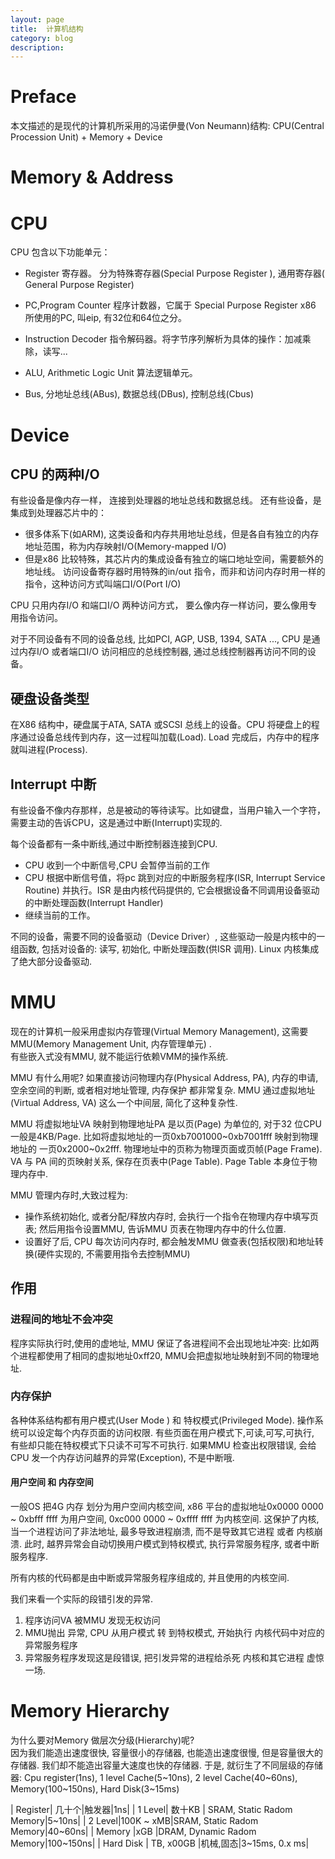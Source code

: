 ```yaml
---
layout: page
title:	计算机结构
category: blog
description: 
---
```

# Preface

本文描述的是现代的计算机所采用的冯诺伊曼(Von Neumann)结构: CPU(Central Procession Unit) + Memory + Device

# Memory & Address

# CPU
CPU 包含以下功能单元：

- Register 寄存器。 分为特殊寄存器(Special Purpose Register ), 通用寄存器( General Purpose Register)

- PC,Program Counter 程序计数器，它属于 Special Purpose Register
x86 所使用的PC, 叫eip, 有32位和64位之分。

- Instruction Decoder 指令解码器。将字节序列解析为具体的操作：加减乘除，读写...

- ALU, Arithmetic Logic Unit 算法逻辑单元。

- Bus, 分地址总线(ABus), 数据总线(DBus), 控制总线(Cbus)

# Device

## CPU 的两种I/O
有些设备是像内存一样， 连接到处理器的地址总线和数据总线。
还有些设备，是集成到处理器芯片中的： 
- 很多体系下(如ARM), 这类设备和内存共用地址总线，但是各自有独立的内存地址范围，称为内存映射I/O(Memory-mapped I/O)
- 但是x86 比较特殊，其芯片内的集成设备有独立的端口地址空间，需要额外的地址线。 访问设备寄存器时用特殊的in/out 指令，而非和访问内存时用一样的指令，这种访问方式叫端口I/O(Port I/O)

CPU 只用内存I/O 和端口I/O 两种访问方式， 要么像内存一样访问，要么像用专用指令访问。	

对于不同设备有不同的设备总线, 比如PCI, AGP, USB, 1394, SATA ..., CPU 是通过内存I/O 或者端口I/O 访问相应的总线控制器, 通过总线控制器再访问不同的设备。

## 硬盘设备类型
在X86 结构中，硬盘属于ATA, SATA 或SCSI 总线上的设备。CPU 将硬盘上的程序通过设备总线传到内存，这一过程叫加载(Load).	Load 完成后，内存中的程序就叫进程(Process).

## Interrupt 中断
有些设备不像内存那样，总是被动的等待读写。比如键盘，当用户输入一个字符，需要主动的告诉CPU，这是通过中断(Interrupt)实现的. 

每个设备都有一条中断线,通过中断控制器连接到CPU.

- CPU 收到一个中断信号,CPU 会暂停当前的工作
- CPU 根据中断信号值，将pc 跳到对应的中断服务程序(ISR, Interrupt Service Routine) 并执行。ISR 是由内核代码提供的, 它会根据设备不同调用设备驱动的中断处理函数(Interrupt Handler)
- 继续当前的工作。

不同的设备，需要不同的设备驱动（Device Driver）, 这些驱动一般是内核中的一组函数, 包括对设备的: 读写, 初始化, 中断处理函数(供ISR 调用). 
Linux 内核集成了绝大部分设备驱动.

# MMU
现在的计算机一般采用虚拟内存管理(Virtual Memory Management), 这需要MMU(Memory Management Unit, 内存管理单元) .	
有些嵌入式没有MMU, 就不能运行依赖VMM的操作系统.

MMU 有什么用呢?
如果直接访问物理内存(Physical Address, PA), 内存的申请, 空余空间的判断, 或者相对地址管理, 内存保护 都非常复杂. MMU 通过虚拟地址(Virtual Address, VA) 这么一个中间层, 简化了这种复杂性.

MMU 将虚拟地址VA 映射到物理地址PA 是以页(Page) 为单位的, 对于32 位CPU 一般是4KB/Page.
比如将虚拟地址的一页0xb7001000~0xb7001fff 映射到物理地址的 一页0x2000~0x2fff. 
物理地址中的页称为物理页面或页帧(Page Frame). VA 与 PA 间的页映射关系, 保存在页表中(Page Table). Page Table 本身位于物理内存中.

MMU 管理内存时,大致过程为:

- 操作系统初始化, 或者分配/释放内存时, 会执行一个指令在物理内存中填写页表; 然后用指令设置MMU, 告诉MMU 页表在物理内存中的什么位置.
- 设置好了后, CPU 每次访问内存时, 都会触发MMU 做查表(包括权限)和地址转换(硬件实现的, 不需要用指令去控制MMU)

## 作用

### 进程间的地址不会冲突
程序实际执行时,使用的虚地址, MMU 保证了各进程间不会出现地址冲突: 比如两个进程都使用了相同的虚拟地址0xff20, MMU会把虚拟地址映射到不同的物理地址.

### 内存保护
各种体系结构都有用户模式(User Mode ) 和 特权模式(Privileged Mode). 操作系统可以设定每个内存页面的访问权限. 有些页面在用户模式下,可读,可写,可执行, 有些却只能在特权模式下只读不可写不可执行. 如果MMU 检查出权限错误, 会给CPU 发一个内存访问越界的异常(Exception), 不是中断哦.

#### 用户空间 和 内存空间
一般OS 把4G 内存 划分为用户空间内核空间, x86 平台的虚拟地址0x0000 0000 ~ 0xbfff ffff 为用户空间, 0xc000 0000 ~ 0xffff ffff 为内核空间.
这保护了内核, 当一个进程访问了非法地址, 最多导致进程崩溃, 而不是导致其它进程 或者 内核崩溃. 此时, 越界异常会自动切换用户模式到特权模式, 执行异常服务程序, 或者中断服务程序.

所有内核的代码都是由中断或异常服务程序组成的, 并且使用的内核空间.

我们来看一个实际的段错引发的异常.

1. 程序访问VA 被MMU 发现无权访问
2. MMU抛出 异常, CPU 从用户模式 转 到特权模式, 开始执行 内核代码中对应的异常服务程序
3. 异常服务程序发现这是段错误, 把引发异常的进程给杀死 内核和其它进程 虚惊一场.

# Memory Hierarchy
为什么要对Memory 做层次分级(Hierarchy)呢?	
因为我们能造出速度很快, 容量很小的存储器, 也能造出速度很慢, 但是容量很大的存储器. 我们却不能造出容量大速度也快的存储器. 
于是, 就衍生了不同层级的存储器: Cpu register(1ns), 1 level Cache(5~10ns), 2 level Cache(40~60ns),  Memory(100~150ns), Hard Disk(3~15ms)

| Register| 几十个|触发器|1ns|
| 1 Level| 数十KB | SRAM, Static Radom Memory|5~10ns|
| 2 Level|100K ~ xMB|SRAM, Static Radom Memory|40~60ns|
| Memory |xGB |DRAM, Dynamic Radom Memory|100~150ns|
| Hard Disk | TB, x00GB |机械,固态|3~15ms, 0.x ms|



